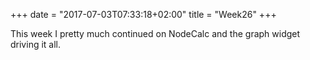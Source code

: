 +++
date = "2017-07-03T07:33:18+02:00"
title = "Week26"
+++

This week I pretty much continued on NodeCalc and the graph widget driving it all.
